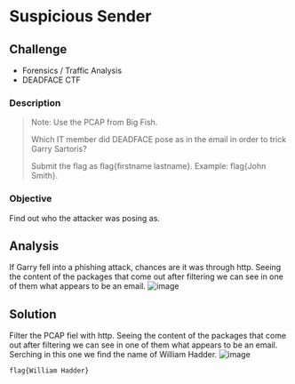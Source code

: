 # Suspicious Sender
## Challenge
- Forensics / Traffic Analysis
- DEADFACE CTF

### Description
>Note: Use the PCAP from Big Fish.
>
>Which IT member did DEADFACE pose as in the email in order to trick Garry Sartoris?
>
>Submit the flag as flag{firstname lastname}. Example: flag{John Smith}.

### Objective
Find out who the attacker was posing as.

## Analysis
If Garry fell into a phishing attack, chances are it was through http.
Seeing the content of the packages that come out after filtering we can see in one of them what appears to be an email.
![image](https://github.com/user-attachments/assets/240d58b2-03fc-4d31-ac2e-e1fd3186ea81)

## Solution
Filter the PCAP fiel with http.
Seeing the content of the packages that come out after filtering we can see in one of them what appears to be an email.
Serching in this one we find the name of William Hadder.
![image](https://github.com/user-attachments/assets/240d58b2-03fc-4d31-ac2e-e1fd3186ea81)

`flag{William Hadder}`
